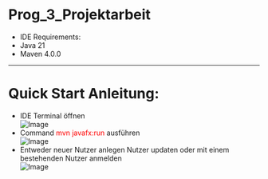 # Prog_3_Projektarbeit

+ IDE Requirements:
+ Java 21
+ Maven 4.0.0
---
# Quick Start Anleitung: 
+ IDE Terminal öffnen
<br>![Image](https://github.com/user-attachments/assets/32ba5036-5775-4de7-bcb4-bab8614c4ae9)
+ Command <span style="color:red"> mvn javafx:run </span> ausführen
<br>![Image](https://github.com/user-attachments/assets/469880bf-a46e-4233-a2b6-3cbd2bcdb9b5)
+ Entweder neuer Nutzer anlegen Nutzer updaten oder mit einem bestehenden Nutzer anmelden
<br>![Image](https://github.com/user-attachments/assets/a2e92c63-86b0-410a-b37e-94f089dc7da3)
